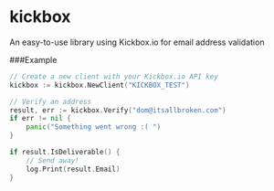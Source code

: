# kickbox
An easy-to-use library using Kickbox.io for email address validation

###Example
```Go
// Create a new client with your Kickbox.io API key
kickbox := kickbox.NewClient("KICKBOX_TEST")

// Verify an address
result, err := kickbox.Verify("dom@itsallbroken.com")
if err != nil {
	panic("Something went wrong :( ")
}

if result.IsDeliverable() {
	// Send away!
	log.Print(result.Email)
}
```
